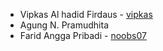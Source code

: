 - Vipkas Al hadid Firdaus - [vipkas](https://github.com/vipkas)
- Agung N. Pramudhita
- Farid Angga Pribadi - [noobs07](https://github.com/noobs07)
